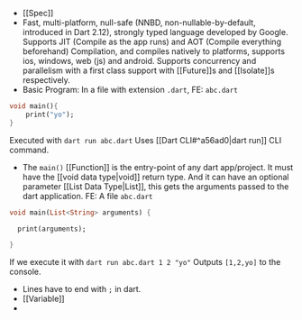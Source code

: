 - [[Spec]] 
- Fast, multi-platform, null-safe (NNBD, non-nullable-by-default, introduced in Dart 2.12), strongly typed language developed by Google. Supports JIT (Compile as the app runs) and AOT (Compile everything beforehand) Compilation, and compiles natively to platforms, supports ios, windows, web (js) and android. Supports concurrency and parallelism with a first class support with [[Future]]s and [[Isolate]]s respectively. 
- Basic Program:
  In a file with extension ``.dart``, 
  FE: `abc.dart`
```dart
void main(){
	print("yo");
}
```
Executed with `dart run abc.dart`
Uses [[Dart CLI#^a56ad0|dart run]] CLI command.

- The `main()` [[Function]] is the entry-point of any dart app/project.
	It must have the [[void data type|void]] return type. And it can have an optional parameter [[List Data Type|List<String>]], this gets the arguments passed to the dart application.
	FE:
	A file `abc.dart`
```dart
void main(List<String> arguments) {

  print(arguments);

}
```
If we execute it with `dart run abc.dart 1 2 "yo"`
Outputs 
`[1,2,yo]` 
to the console.
- Lines have to end with `;` in dart.
- [[Variable]]
-